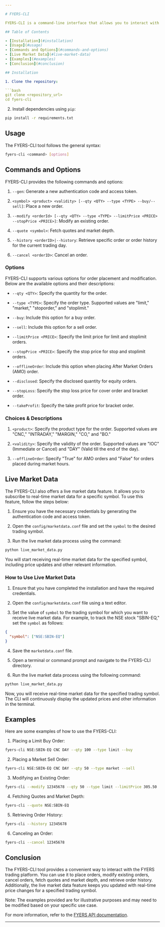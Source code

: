 ```yaml
---

# FYERS-CLI

FYERS-CLI is a command-line interface that allows you to interact with the FYERS trading platform. It provides various commands and options to perform different tasks, including order placement, order modification, order cancellation, fetching quotes, fetching order history, and more. Additionally, it offers a live market data feature to keep you updated with real-time price changes.

## Table of Contents

- [Installation](#installation)
- [Usage](#usage)
- [Commands and Options](#commands-and-options)
- [Live Market Data](#live-market-data)
- [Examples](#examples)
- [Conclusion](#conclusion)

## Installation

1. Clone the repository:

```bash
git clone <repository_url>
cd fyers-cli
```

2. Install dependencies using `pip`:

```bash
pip install -r requirements.txt
```

## Usage

The FYERS-CLI tool follows the general syntax:

```bash
fyers-cli <command> [options]
```

## Commands and Options

FYERS-CLI provides the following commands and options:

1. `--gen`: Generate a new authentication code and access token.

2. `<symbol> <product> <validity> [--qty <QTY> --type <TYPE> --buy/--sell]`: Place a new order.

3. `--modify <orderId> [--qty <QTY> --type <TYPE> --limitPrice <PRICE> --stopPrice <PRICE>]`: Modify an existing order.

4. `--quote <symbol>`: Fetch quotes and market depth.

5. `--history <orderID>|--history`: Retrieve specific order or order history for the current trading day.

6. `--cancel <orderID>`: Cancel an order.

### Options

FYERS-CLI supports various options for order placement and modification. Below are the available options and their descriptions:

- `--qty <QTY>`: Specify the quantity for the order.

- `--type <TYPE>`: Specify the order type. Supported values are "limit," "market," "stoporder," and "stoplimit."

- `--buy`: Include this option for a buy order.

- `--sell`: Include this option for a sell order.

- `--limitPrice <PRICE>`: Specify the limit price for limit and stoplimit orders.

- `--stopPrice <PRICE>`: Specify the stop price for stop and stoplimit orders.

- `--offlineOrder`: Include this option when placing After Market Orders (AMO) order.

- `--disclosed`: Specify the disclosed quantity for equity orders.

- `--stopLoss`: Specify the stop loss price for cover order and bracket order.

- `--takeProfit`: Specify the take profit price for bracket order.

### Choices & Descriptions

1. `<product>`: Specify the product type for the order. Supported values are "CNC," "INTRADAY," "MARGIN," "CO," and "BO."

2. `<validity>`: Specify the validity of the order. Supported values are "IOC" (Immediate or Cancel) and "DAY" (Valid till the end of the day).

3. `--offlineOrder`: Specify "True" for AMO orders and "False" for orders placed during market hours.

## Live Market Data

The FYERS-CLI also offers a live market data feature. It allows you to subscribe to real-time market data for a specific symbol. To use this feature, follow the steps below:

1. Ensure you have the necessary credentials by generating the authentication code and access token.

2. Open the `config/marketdata.conf` file and set the `symbol` to the desired trading symbol.

3. Run the live market data process using the command:

```bash
python live_market_data.py
```

You will start receiving real-time market data for the specified symbol, including price updates and other relevant information.

### How to Use Live Market Data

1. Ensure that you have completed the installation and have the required credentials.

2. Open the `config/marketdata.conf` file using a text editor.

3. Set the value of `symbol` to the trading symbol for which you want to receive live market data. For example, to track the NSE stock "SBIN-EQ," set the `symbol` as follows:

```json
{
  "symbol": ["NSE:SBIN-EQ"]
}
```

4. Save the `marketdata.conf` file.

5. Open a terminal or command prompt and navigate to the FYERS-CLI directory.

6. Run the live market data process using the following command:

```bash
python live_market_data.py
```

Now, you will receive real-time market data for the specified trading symbol. The CLI will continuously display the updated prices and other information in the terminal.

## Examples

Here are some examples of how to use the FYERS-CLI:

1. Placing a Limit Buy Order:

```bash
fyers-cli NSE:SBIN-EQ CNC DAY --qty 100 --type limit --buy
```

2. Placing a Market Sell Order:

```bash
fyers-cli NSE:SBIN-EQ CNC DAY --qty 50 --type market --sell
```

3. Modifying an Existing Order:

```bash
fyers-cli --modify 12345678 --qty 50 --type limit --limitPrice 305.50
```

4. Fetching Quotes and Market Depth:

```bash
fyers-cli --quote NSE:SBIN-EQ
```

5. Retrieving Order History:

```bash
fyers-cli --history 12345678
```

6. Canceling an Order:

```bash
fyers-cli --cancel 12345678
```

## Conclusion

The FYERS-CLI tool provides a convenient way to interact with the FYERS trading platform. You can use it to place orders, modify existing orders, cancel orders, fetch quotes and market depth, and retrieve order history. Additionally, the live market data feature keeps you updated with real-time price changes for a specified trading symbol.

Note: The examples provided are for illustrative purposes and may need to be modified based on your specific use case.

For more information, refer to the [FYERS API documentation](https://fyers.in/products/api/).

---
```


